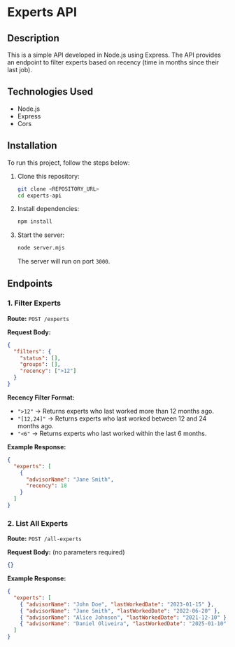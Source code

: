 # Experts API

## Description
This is a simple API developed in Node.js using Express. The API provides an endpoint to filter experts based on recency (time in months since their last job).

## Technologies Used
- Node.js
- Express
- Cors

## Installation
To run this project, follow the steps below:

1. Clone this repository:
   ```sh
   git clone <REPOSITORY_URL>
   cd experts-api
   ```

2. Install dependencies:
   ```sh
   npm install
   ```

3. Start the server:
   ```sh
   node server.mjs
   ```
   The server will run on port `3000`.

## Endpoints

### **1. Filter Experts**
**Route:** `POST /experts`

**Request Body:**
```json
{
  "filters": {
    "status": [],
    "groups": [],
    "recency": [">12"]
  }
}
```

**Recency Filter Format:**
- `">12"`  → Returns experts who last worked more than 12 months ago.
- `"[12,24]"`  → Returns experts who last worked between 12 and 24 months ago.
- `"<6"`  → Returns experts who last worked within the last 6 months.

**Example Response:**
```json
{
  "experts": [
    {
      "advisorName": "Jane Smith",
      "recency": 18
    }
  ]
}
```

### **2. List All Experts**
**Route:** `POST /all-experts`

**Request Body:** (no parameters required)
```json
{}
```

**Example Response:**
```json
{
  "experts": [
    { "advisorName": "John Doe", "lastWorkedDate": "2023-01-15" },
    { "advisorName": "Jane Smith", "lastWorkedDate": "2022-06-20" },
    { "advisorName": "Alice Johnson", "lastWorkedDate": "2021-12-10" },
    { "advisorName": "Daniel Oliveira", "lastWorkedDate": "2025-01-10" }
  ]
}
```
